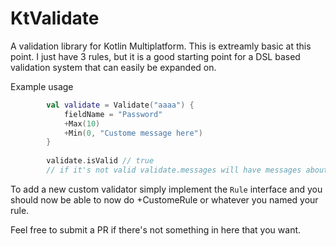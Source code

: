 # KtValidate
A validation library for Kotlin Multiplatform. This is extreamly basic at this point. I just have 3 rules, but
it is a good starting point for a DSL based validation system that can easily be expanded on. 


Example usage
```kotlin
        val validate = Validate("aaaa") {
            fieldName = "Password"
            +Max(10)
            +Min(0, "Custome message here")
        }
        
        validate.isValid // true
        // if it's not valid validate.messages will have messages about what did not pass. 
```

To add a new custom validator simply implement the `Rule` interface
and you should now be able to now do +CustomeRule or whatever you named your rule. 

Feel free to submit a PR if there's not something in here that you want. 

